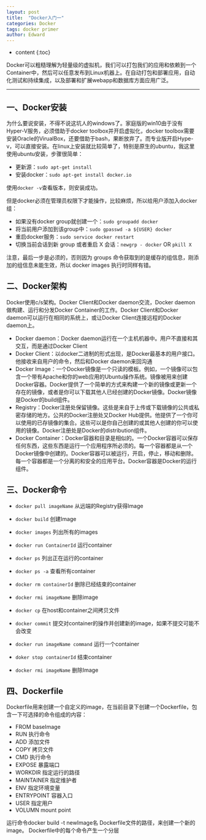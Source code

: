 ```yaml
---
layout: post
title:  "Docker入门一"
categories: Docker
tags: docker primer
author: Edward
---
```


* content
{:toc}

Docker可以粗糙理解为轻量级的虚拟机，我们可以打包我们的应用和依赖到一个Container中，然后可以任意发布到Linux机器上。在自动打包和部署应用，自动化测试和持续集成，以及部署和扩展webapp和数据库方面应用广泛。

--------------------

## 一、Docker安装

为什么要说安装，不得不说这坑人的windows了。家庭版的win10由于没有Hyper-V服务，必须借助于docker toolbox并开启虚拟化，docker toolbox需要安装Oracle的VirualBox，还要借助于bash，果断放弃了。而专业版开启Hype-v，可以直接安装。在linux上安装就比较简单了，特别是原生的ubuntu，我这里使用ubuntu安装，步骤很简单：

- 更新源：`sudo apt-get install`
- 安装docker：`sudo apt-get install docker.io`

使用`docker -v`查看版本，则安装成功。

但是docker必须在管理员权限下才能操作，比较麻烦，所以给用户添加入docker组：

- 如果没有docker group就创建一个：`sudo groupadd docker`
- 将当前用户添加到该group中：`sudo gpasswd -a ${USER} docker`
- 重启docker服务：`sudo service docker restart`
- 切换当前会话到新 group 或者重启 X 会话：`newgrp - docker` OR `pkill X`

注意，最后一步是必须的，否则因为 groups 命令获取到的是缓存的组信息，刚添加的组信息未能生效，所以 docker images 执行时同样有错。

## 二、Docker架构

Docker使用c/s架构。Docker Client和Docker daemon交流，Docker daemon做构建、运行和分发Docker Container的工作。Docker Client和Docker daemon可以运行在相同的系统上，或让Docker Client连接远程的Docker daemon上。

- Docker daemon：Docker daemon运行在一个主机机器中。用户不直接和其交互，而是通过Docker Client
- Docker Client：以docker二进制的形式出现，是Docker最基本的用户接口。他接收来自用户的命令，然后和Docker daemon来回沟通
- Docker Image：一个Docker镜像是一个只读的模板。例如，一个镜像可以包含一个带有Apache和你的web应用的Ubuntu操作系统。镜像被用来创建Docker容器。Docker提供了一个简单的方式来构建一个新的镜像或更新一个存在的镜像，或者是你可以下载其他人已经创建的Docker镜像。Docker镜像是Docker的build组件。
- Registry：Docker注册处保留镜像。这些是来自于上传或下载镜像的公共或私密存储的地方。公共的Docker注册处又Docker Hub提供。他提供了一个你可以使用的已存镜像的集合。这些可以是你自己创建的或其他人创建的你可以使用的镜像。Docker注册处是Docker的distribution组件。
- Docker Container：Docker容器和目录是相似的。一个Docker容器可以保存任何东西，这些东西是运行一个应用程序所必须的。每一个容器都是从一个Docker镜像中创建的。Docker容器可以被运行，开启，停止，移动和删除。每一个容器都是一个分离的和安全的应用平台。Docker容器是Docker的运行组件。

## 三、Docker命令

- `docker pull imageName` 从远端的Registry获得Image

- `docker build` 创建Image

- `docker images` 列出所有的images

- `docker run ContainerId` 运行container

- `docker ps` 列出正在运行的container

- `docker ps -a` 查看所有container

- `docker rm containerId` 删除已经结束的container

- `docker rmi imageName` 删除image

- `docker cp` 在host和container之间拷贝文件

- `docker commit` 提交对container的操作并创建新的image，如果不提交可能不会改变

- `docker run imageName command` 运行一个container

- `doker stop containerId` 结束container 

- `docker rmi imageName` 删除Image


## 四、Dockerfile

Dockerfile用来创建一个自定义的image，在当前目录下创建一个Dockerfile，包含一下可选择的命令组成的内容：

- FROM baseImage
- RUN 执行命令
- ADD 添加文件
- COPY 拷贝文件
- CMD 执行命令
- EXPOSE 暴露端口
- WORKDIR 指定运行的路径
- MAINTAINER 指定维护者
- ENV 指定环境变量
- ENTRYPOINT 容器入口
- USER 指定用户
- VOLUMN mount point

运行命令docker build -t newImage名 Dockerfile文件的路径，来创建一个新的image。
Dockerfile中的每个命令产生一个分层